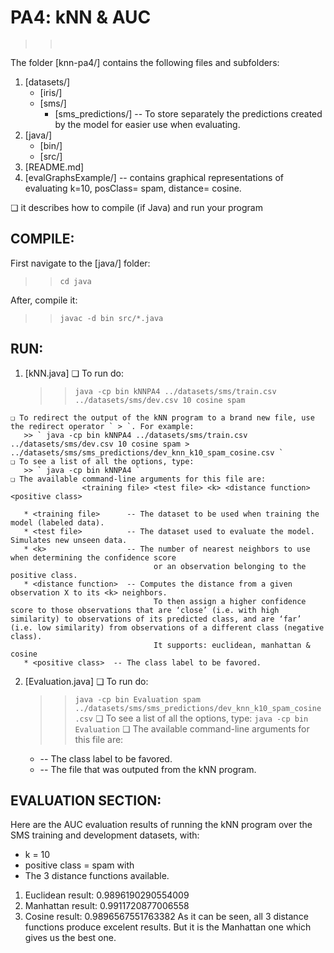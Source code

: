 PA4: kNN & AUC
===============	

>> `  `

The folder [knn-pa4/] contains the following files and subfolders: 
   1. [datasets/]
       * [iris/]
       * [sms/]
           - [sms_predictions/]  -- To store separately the predictions created by the model for easier use when evaluating.
   2. [java/]
       * [bin/]
       * [src/] 
   3. [README.md]
   4. [evalGraphsExample/] -- contains graphical representations of evaluating k=10, posClass= spam, distance= cosine. 


❏	it describes how to compile (if Java) and run your program

## COMPILE:
First navigate to the [java/] folder: 
  >> ` cd java `

After, compile it:
  >> ` javac -d bin src/*.java ` 

## RUN:

   1. [kNN.java]
    ❏ To run do:
       >> ` java -cp bin kNNPA4 ../datasets/sms/train.csv ../datasets/sms/dev.csv 10 cosine spam `
    
    ❏ To redirect the output of the kNN program to a brand new file, use the redirect operator ` > `. For example: 
       >> ` java -cp bin kNNPA4 ../datasets/sms/train.csv ../datasets/sms/dev.csv 10 cosine spam > ../datasets/sms/sms_predictions/dev_knn_k10_spam_cosine.csv `
    ❏ To see a list of all the options, type: 
       >> ` java -cp bin kNNPA4 `
    ❏ The available command-line arguments for this file are: 
                    <training file> <test file> <k> <distance function> <positive class>

       * <training file>      -- The dataset to be used when training the model (labeled data). 
       * <test file>          -- The dataset used to evaluate the model. Simulates new unseen data. 
       * <k>                  -- The number of nearest neighbors to use when determining the confidence score 
                                    or an observation belonging to the positive class. 
       * <distance function>  -- Computes the distance from a given observation X to its <k> neighbors. 
                                    To then assign a higher confidence score to those observations that are ‘close’ (i.e. with high similarity) to observations of its predicted class, and are ‘far’ (i.e. low similarity) from observations of a different class (negative class).
                                    It supports: euclidean, manhattan & cosine
       * <positive class>  -- The class label to be favored. 


   2. [Evaluation.java]
    ❏ To run do: 
       >> ` java -cp bin Evaluation spam ../datasets/sms/sms_predictions/dev_knn_k10_spam_cosine.csv `
    ❏ To see a list of all the options, type:
       >> ` java -cp bin Evaluation `
    ❏ The available command-line arguments for this file are: 
                    <positive class> <file>
                    
       * <positive class>  -- The class label to be favored.
       * <file>            -- The file that was outputed from the kNN program. 


## EVALUATION SECTION:
Here are the AUC evaluation results of running the kNN program over the SMS 
training and development datasets, with: 
   * k = 10
   * positive class = spam
   with
   * The 3 distance functions available. 

   1. Euclidean result: 0.9896190290554009
   2. Manhattan result: 0.9911720877006558
   3. Cosine result:    0.9896567551763382
As it can be seen, all 3 distance functions produce excelent results. 
But it is the Manhattan one which gives us the best one. 



